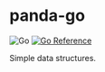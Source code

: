 # panda-go

![Go](https://github.com/haunt98/panda-go/workflows/Go/badge.svg?branch=main)
[![Go Reference](https://pkg.go.dev/badge/github.com/haunt98/panda-go.svg)](https://pkg.go.dev/github.com/haunt98/panda-go)

Simple data structures.
